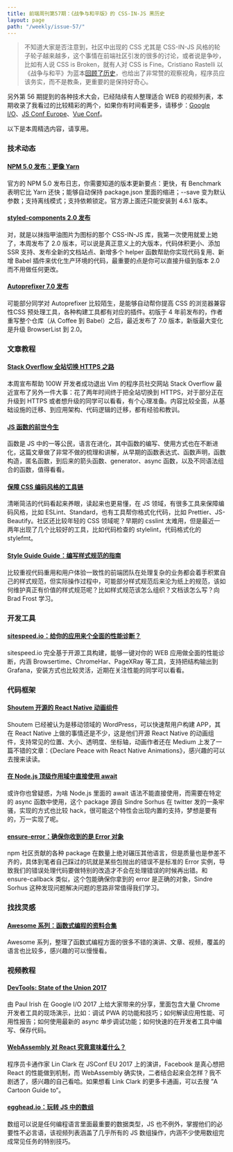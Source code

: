 ```yaml
---
title: 前端周刊第57期：《战争与和平版》的 CSS-IN-JS 黑历史
layout: page
path: "/weekly/issue-57/"
---
```


> 不知道大家是否注意到，社区中出现的 CSS 尤其是 CSS-IN-JS 风格的轮子轮子越来越多，这个事情在前端社区引发的很多的讨论，或者说是争吵，比如有人说 CSS is Broken，就有人对 CSS is Fine。Cristiano Rastelli 以《战争与和平》为蓝本<a href="http://t.cn/RS2n5zl">回顾了历史</a>，也给出了非常赞的观察视角，程序员应该务实，而不是教条，更重要的是保持好奇心。

另外第 56 期提到的各种技术大会，已经陆续有人整理适合 WEB 的视频列表，本期收录了我看过的比较精彩的两个，如果你有时间看更多，请移步：<a href="http://t.cn/RS2nt5p">Google I/O</a>、<a href="http://t.cn/Ra1A2h7">JS Conf Europe</a>、<a href="https://vue.w3ctech.com/">Vue Conf</a>。

以下是本周精选内容，请享用。

### 技术动态

#### [NPM 5.0 发布：更像 Yarn](http://blog.npmjs.org/post/161081169345/v500)

官方的 NPM 5.0 发布日志，你需要知道的版本更新要点：更快，有 Benchmark 表明它比 Yarn 还快；能够自动保持 package.json 里面的缩进；--save 变为默认参数；支持离线模式；支持依赖锁定。官方源上面还只能安装到 4.6.1 版本。

#### [styled-components 2.0 发布](https://medium.com/styled-components/announcing-v2-f01ef3766ac2)

对，就是以抹指甲油图片为图标的那个 CSS-IN-JS 库，我第一次使用就爱上她了，本周发布了 2.0 版本，可以说是真正意义上的大版本，代码体积更小、添加 SSR 支持、发布全新的文档站点、新增多个 helper 函数帮助你实现代码复用、新增 Babel 插件来优化生产环境的代码，最重要的点是你可以直接升级到版本 2.0 而不用做任何更改。

#### [Autoprefixer 7.0 发布](https://evilmartians.com/chronicles/autoprefixer-7-browserslist-2-released?utm_source=CSS-Weekly&utm_campaign=Issue-266&utm_medium=email)

可能部分同学对 Autoprefixer 比较陌生，是能够自动帮你提高 CSS 的浏览器兼容性CSS 预处理工具，各种构建工具都有对应的插件。初版于 4 年前发布的，作者重写整个仓库（从 Coffee 到 Babel）之后，最近发布了 7.0 版本，新版最大变化是升级 BrowserList 到 2.0。 

### 文章教程

#### [Stack Overflow 全站切换 HTTPS 之路](https://nickcraver.com/blog/2017/05/22/https-on-stack-overflow/)

本周宣布帮助 100W 开发者成功退出 Vim 的程序员社交网站 Stack Overflow 最近宣布了另外一件大事：花了两年时间终于把全站切换到 HTTPS，对于部分正在升级到 HTTPS 或者想升级的同学可以看看，有个心理准备。内容比较全面，从基础设施的迁移、到应用架构、代码逻辑的迁移，都有经验和教训。

#### [JS  函数的前世今生](https://bocoup.com/blog/the-many-faces-of-functions-in-javascript)

函数是 JS 中的一等公民，语言在进化，其中函数的编写、使用方式也在不断进化，这篇文章做了非常不做的梳理和讲解，从早期的函数表达式、函数声明，函数构造，匿名函数，到后来的箭头函数、generator、async 函数，以及不同语法组合的函数，值得看看。

#### [保障 CSS 编码风格的工具链](https://css-tricks.com/enforcing-css-syntax-style/?utm_source=CSS-Weekly&utm_campaign=Issue-266&utm_medium=email)

清晰简洁的代码看起来养眼，读起来也更易懂，在 JS 领域，有很多工具来保障编码风格，比如 ESLint、Standard，也有工具帮你格式化代码，比如 Prettier、JS-Beautify。社区还比较年轻的 CSS 领域呢？早期的 csslint 太难用，但是最近一两年出现了几个比较好的工具，比如代码检查的 stylelint，代码格式化的 stylefmt。

#### [Style Guide Guide：编写样式规范的指南](http://bradfrost.github.io/style-guide-guide/)

比较重视代码重用和用户体验一致性的前端团队在处理复杂的业务都会着手积累自己的样式规范，但实际操作过程中，可能部分样式规范后来沦为纸上的规范，该如何维护真正有价值的样式规范呢？比如样式规范该怎么组织？文档该怎么写？向 Brad Frost 学习。

### 开发工具

#### [sitespeed.io：给你的应用来个全面的性能诊断？](https://www.sitespeed.io/)

sitespeed.io 完全基于开源工具构建，能够一键对你的 WEB 应用做全面的性能诊断，内涵 Browsertime、ChromeHar、PageXRay 等工具，支持把结构输出到 Grafana，安装方式也比较灵活，近期在关注性能的同学可以看看。

### 代码框架

#### [Shoutem 开源的 React Native 动画组件](https://github.com/shoutem/animation)

Shoutem 已经被认为是移动领域的 WordPress，可以快速帮用户构建 APP，其在 React Native 上做的事情还是不少，这是他们开源 React Native 的动画组件，支持常见的位置、大小、透明度、坐标轴，动画作者还在 Medium 上发了一篇不错的文章：《Declare Peace with React Native Animations》，感兴趣的可以去搜来读读。

#### [在 Node.js 顶级作用域中直接使用 await](https://github.com/robertklep/top-level-await)

或许你也曾疑惑，为啥 Node.js 里面的 await 语法不能直接使用，而需要在特定的 async 函数中使用，这个 package 源自 Sindre Sorhus 在 twitter 发的一条牢骚，实现的方式也比较 hack，很可能这个特性会出现内置的支持，梦想是要有的，万一实现了呢。 

#### [ensure-error：确保你收到的是 Error 对象](https://github.com/sindresorhus/ensure-error)

npm 社区贡献的各种 package 在数量上绝对碾压其他语言，但是质量也是参差不齐的，具体到笔者自己踩过的坑就是某些包抛出的错误不是标准的 Error 实例，导致我们的错误处理代码要做特别的改造才不会在处理错误的时候再出错。和 ensure-callback 类似，这个包能确保你拿到的 error 是正确的对象，Sindre Sorhus 这种发现问题解决问题的思路非常值得我们学习。

### 找找灵感

#### [Awesome 系列：函数式编程的资料合集](https://github.com/xgrommx/awesome-functional-programming#javascript)

Awesome 系列，整理了函数式编程方面的很多不错的演讲、文章、视频，覆盖的语言也比较多，感兴趣的可以慢慢看。

### 视频教程

#### [DevTools: State of the Union 2017](https://www.youtube.com/watch?v=PjjlwAvV8Jg)

由 Paul Irish 在 Google I/O 2017 上给大家带来的分享，里面包含大量 Chrome 开发者工具的现场演示，比如：调试 PWA 的功能和技巧；如何解读应用性能、可用性报告；如何使用最新的 async 单步调试功能；如何快速的在开发者工具中编写、保存代码。

#### [WebAssembly 对 React 究竟意味着什么？](https://www.youtube.com/watch?v=3GHJ4cbxsVQ)

程序员卡通作家 Lin Clark 在 JSConf EU 2017 上的演讲，Facebook 是真心想把 React 的性能做到机制，而 WebAssembly 确实快，二者结合起来会怎样？我不剧透了，感兴趣的自己看哈。如果想看 Link Clark 的更多卡通画，可以去搜 ”A Cartoon Guide to“。

#### [egghead.io：玩转 JS 中的数组](https://egghead.io/playlists/learn-javascript-arrays-in-depth-dbe40331?utm_content=buffer4b7ca&utm_medium=social&utm_source=twitter.com&utm_campaign=buffer)

数组可以说是任何编程语言里面最重要的数据类型，JS 也不例外，掌握他们的必要性不必言语，该视频列表涵盖了几乎所有的 JS 数组操作，内涵不少使用数组完成常见任务的特别技巧。
